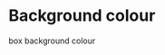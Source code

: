 <!DOCTYPE html>
<html lang="en">
<head>
    <meta charset="UTF-8">
    <meta name="viewport" content="width=device-width, initial-scale=1.0">
    <title>Document</title>
    <link rel="stylesheet" href="background.css">
</head>
<body>
    <h1 class="title">Background colour</h1>
    <p class="box">box background colour</p>
</body>
</html>
